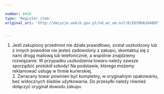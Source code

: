 ```yaml
---

number: 4416
type: 'Register item'
original_uri: 'http://decyzje.uokik.gov.pl/nd_wz_um.nsf/0/ED39DA1048DF7073C1257B43003366CF?OpenDocument'


---
```


1. Jeśli zakupiony przedmiot nie działa prawidłowo, został uszkodzony lub z innych powodów nie jesteś zadowolony z zakupu, skontaktuj się z nami drogą mailową lub telefonicznie, a wspólnie znajdziemy rozwiązanie. W przypadku uszkodzenia towaru należy zawsze sporządzić protokół szkody! Na podstawie, którego możemy reklamować usługę w firmie kurierskiej.  
   2. Zwracany towar powinien być kompletny, w oryginalnym opakowaniu, bez widocznych śladów użytkowania. Do przesyłki należy również dołączyć oryginał dowodu zakupu
